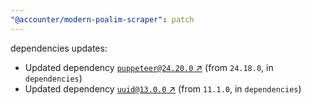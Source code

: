 ```yaml
---
"@accounter/modern-poalim-scraper": patch
---
```

dependencies updates:
  - Updated dependency [`puppeteer@24.20.0` ↗︎](https://www.npmjs.com/package/puppeteer/v/24.20.0) (from `24.18.0`, in `dependencies`)
  - Updated dependency [`uuid@13.0.0` ↗︎](https://www.npmjs.com/package/uuid/v/13.0.0) (from `11.1.0`, in `dependencies`)

